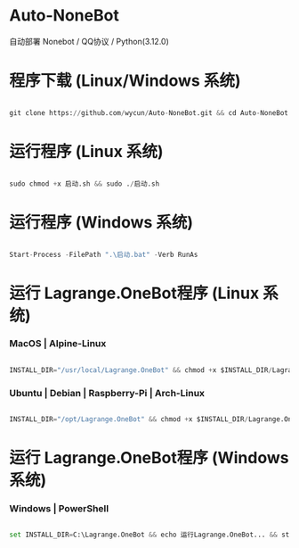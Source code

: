 # Auto-NoneBot
自动部署 Nonebot / QQ协议 / Python(3.12.0)

# 程序下载 (Linux/Windows 系统)
```python

git clone https://github.com/wycun/Auto-NoneBot.git && cd Auto-NoneBot

```

# 运行程序 (Linux 系统)
```python

sudo chmod +x 启动.sh && sudo ./启动.sh

```

# 运行程序 (Windows 系统)
```python

Start-Process -FilePath ".\启动.bat" -Verb RunAs

```


# 运行 Lagrange.OneBot程序 (Linux 系统)

###  MacOS | Alpine-Linux

```python

INSTALL_DIR="/usr/local/Lagrange.OneBot" && chmod +x $INSTALL_DIR/Lagrange.OneBot/bin/Release/net8.0/linux-x64/publish/Lagrange.OneBot && echo "设置运行权限..." && $INSTALL_DIR/Lagrange.OneBot/bin/Release/net8.0/linux-x64/publish/Lagrange.OneBot && echo "Lagrange.OneBot运行完成！"

```
### Ubuntu | Debian | Raspberry-Pi | Arch-Linux
```python

INSTALL_DIR="/opt/Lagrange.OneBot" && chmod +x $INSTALL_DIR/Lagrange.OneBot/bin/Release/net8.0/linux-x64/publish/Lagrange.OneBot && echo "设置运行权限..." && $INSTALL_DIR/Lagrange.OneBot/bin/Release/net8.0/linux-x64/publish/Lagrange.OneBot && echo "Lagrange.OneBot运行完成！"

```


# 运行 Lagrange.OneBot程序 (Windows 系统)

###  Windows | PowerShell

```python

set INSTALL_DIR=C:\Lagrange.OneBot && echo 运行Lagrange.OneBot... && start "" "%INSTALL_DIR%\Lagrange.OneBot/bin/Release/net8.0/win-x64/publish/Lagrange.OneBot.exe" && echo Lagrange.OneBot 运行完成！

```


